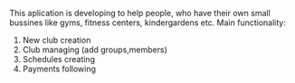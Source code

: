 This aplication is developing to help people, who have their own small bussines like gyms, fitness centers, kindergardens etc.
Main functionality:
1. New club creation
2. Club managing (add groups,members)
3. Schedules creating
4. Payments following
